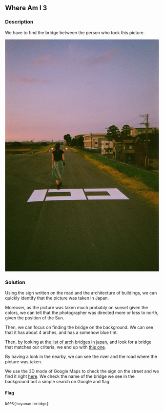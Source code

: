 ## Where Am I 3

### Description

We have to find the bridge between the person who took this picture.

![src/img.png](src/img.jpg)


### Solution

Using the sign written on the road and the architecture of buildings, we can quickly identify that the picture was taken in Japan.

Moreover, as the picture was taken much probably on sunset given the colors, we can tell that the photographer was directed more or less to north, given the position of the Sun.

Then, we can focus on finding the bridge on the background. We can see that it has about 4 arches, and has a somehow blue tint.

Then, by looking at [the list of arch bridges in japan](https://ja.wikipedia.org/wiki/Category:日本のアーチ橋), and look for a bridge that matches our criteria, we end up with [this one](https://ja.wikipedia.org/wiki/%E7%A5%9E%E9%80%9A%E5%A4%A7%E6%A9%8B).

By having a look in the nearby, we can see the river and the road where the picture was taken. 

We use the 3D mode of Google Maps to check the sign on the street and we find it right [here](https://www.google.fr/maps/@36.6936649,137.2017777,3a,60y,5.32h,85.45t/data=!3m6!1e1!3m4!1sNvHgFm0mBbAz7njlwxNpYg!2e0!7i16384!8i8192?coh=205409&entry=ttu). 
We check the name of the bridge we see in the background but a simple search on Google and flag.

#### Flag 

`N0PS{toyamao-bridge}`

